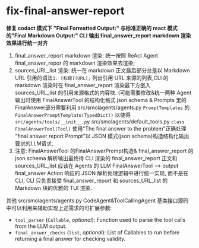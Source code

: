 # fix-final-answer-report

**修复 codact 模式下 "Final Formatted Output:" 与标准正确的 react 模式的"Final Markdown Output:" CLI 输出 final_answer_report markdown 渲染效果进行统一对齐**
1. final_answer_report markdown 渲染: 统一按照 ReAct Agent final_answer_repor 的 markdown 渲染效果去渲染;
2. sources_URL_list 渲染: 统一在 markdown 正文最后部分总是以 Markdown URL 引用的语法`1. [标题](URL);` 列出引用 URL 来源的列表,CLI 的 markdown 渲染时在 final_answer_report 渲染最下方嵌入 sources_URL_list 的引用来源格式的内容块. (可能需要修改&统一两种 Agent 输出时使用 FinalAnswerTool 的结构化格式 json schema & Prompts 里的FinalAnswer部分需要利用 src/smolagents/agents.py `PromptTemplates` 的`FinalAnswerPromptTemplate(TypedDict))` 以使得 `src/agents/tools/__init__.p`y src/smolagents/default_tools.py `class FinalAnswerTool(Tool)` 使用"The final answer to the problem"正确处理 "final answer report Prompt"以 JSON 模式(json schema)构造结构化输出要求的LLM请求,
3. 注意: FinalAnswerTool 的FinalAnswerPrompt构造& final_answer_report 的 json schema 解析输出最终待 CLI 渲染的 final_answer_report 正文和sources_URL_list 应该在 Agents 的 LLM FinalAnswerTool --> output final_answer Action 响应的 JSON 解析处理逻辑中进行统一实现, 而不是在 CLI, CLI 只负责接受 final_answer_report 和 sources_URL_list 的Markdown 块的优雅的 TUI 渲染.

其他 src/smolagents/agents.py CodeAgent&ToolCallingAgent 基类接口源码中可以利用来辅助实现上述需求的可扩展参数:

- `tool_parser` (`Callable`, *optional*): Function used to parse the tool calls from the LLM output.
- `final_answer_checks` (`list`, *optional*): List of Callables to run before returning a final answer for checking validity.

